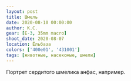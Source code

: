 ```yaml
---
layout: post
title: Шмель
date: 2020-08-10 00:00:00
author: К.С.
gear: [E-3, 35mm macro]
shoot_date: 2020-08-07
location: Ёльбаза
colors: ['400e01', '431001']
tags: [животные, насекомые, шмели]
---
```

Портрет сердитого шмелика анфас, например.
